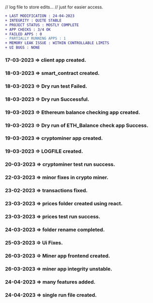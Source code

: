 // log file to store edits...
// just for easier access.
 
```diff
+ LAST MODIFICATION : 24-04-2023
+ INTEGRITY : QUITE STABLE
+ PROJECT STATUS : MOSTLY COMPLETE
+ APP CHECKS : 3/4 OK
+ FAILED APPS : 0
- PARTIALLY RUNNING APPS : 1
+ MEMORY LEAK ISSUE : WITHIN CONTROLLABLE LIMITS
+ UI BUGS : NONE
```

### 17-03-2023 => client app created.
### 18-03-2023 => smart_contract created.
### 18-03-2023 => Dry run test Failed.
### 18-03-2023 => Dry run Successful.
### 19-03-2023 => Ethereum balance checking app created.
### 19-03-2023 => Dry run of ETH_Balance check app Success.
### 19-03-2023 => cryptominer app created.
### 19-03-2023 => LOGFILE created.
### 20-03-2023 => cryptominer test run success.
### 22-03-2023 => minor fixes in crypto miner.
### 23-02-2023 => transactions fixed.
### 23-03-2023 => prices folder created using react.
### 23-03-2023 => prices test run success.
### 24-03-2023 => folder rename completed.
### 25-03-2023 => Ui Fixes.
### 26-03-2023 => Miner app frontend created.
### 26-03-2023 => miner app integrity unstable.
### 24-04-2023 => many features added.
### 24-04-2023 => single run file created.

